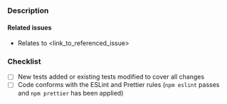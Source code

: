 ### Description


#### Related issues

<!--
Please list related issues and discussion by using the following syntax:

- Relates to #49
  (to reference issues in the Objection.js repository)
- Relates to https://github.com/tgriesser/knex/issues/100
  (to reference issues in a related repository)
-->

- Relates to <link_to_referenced_issue>

### Checklist

<!--
- Please mark your choice with an "x" (i.e. [x], see https://github.com/blog/1375-task-lists-in-gfm-issues-pulls-comments)
- PR's without test coverage will be closed.
-->

- [ ] New tests added or existing tests modified to cover all changes
- [ ] Code conforms with the ESLint and Prettier rules (`npm eslint` passes
      and `npm prettier` has been applied)

